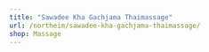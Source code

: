 ```yaml
---
title: "Sawadee Kha Gachjama Thaimassage"
url: /northeim/sawadee-kha-gachjama-thaimassage/
shop: Massage
---
```


